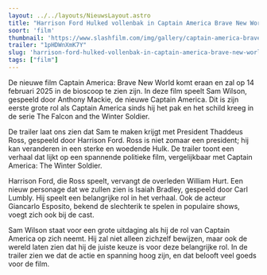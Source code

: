 ```yaml
---
layout: ../../layouts/NieuwsLayout.astro
title: "Harrison Ford Hulked vollenbak in Captain America Brave New World"
soort: 'film'
thumbnail: 'https://www.slashfilm.com/img/gallery/captain-america-brave-new-world-trailer-shell/l-intro-1731188359.jpg'
trailer: "1pHDWnXmK7Y"
slug: 'harrison-ford-hulked-vollenbak-in-captain-america-brave-new-world'
tags: ["film"]
---
```


De nieuwe film Captain America: Brave New World komt eraan en zal op 14 februari
2025 in de bioscoop te zien zijn. In deze film speelt Sam Wilson, gespeeld door
Anthony Mackie, de nieuwe Captain America. Dit is zijn eerste grote rol als
Captain America sinds hij het pak en het schild kreeg in de serie The Falcon and
the Winter Soldier.

De trailer laat ons zien dat Sam te maken krijgt met President Thaddeus Ross,
gespeeld door Harrison Ford. Ross is niet zomaar een president; hij kan
veranderen in een sterke en woedende Hulk. De trailer toont een verhaal dat
lijkt op een spannende politieke film, vergelijkbaar met Captain America: The
Winter Soldier.

Harrison Ford, die Ross speelt, vervangt de overleden William Hurt. Een nieuw
personage dat we zullen zien is Isaiah Bradley, gespeeld door Carl Lumbly. Hij
speelt een belangrijke rol in het verhaal. Ook de acteur Giancarlo Esposito,
bekend de slechterik te spelen in populaire shows, voegt zich ook bij de cast.

Sam Wilson staat voor een grote uitdaging als hij de rol van Captain America op
zich neemt. Hij zal niet alleen zichzelf bewijzen, maar ook de wereld laten zien
dat hij de juiste keuze is voor deze belangrijke rol. In de trailer zien we dat
de actie en spanning hoog zijn, en dat belooft veel goeds voor de film.
